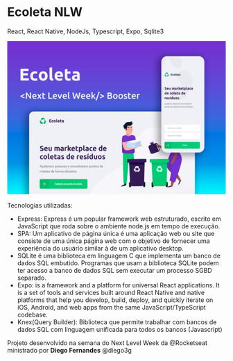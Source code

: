 # Ecoleta NLW
 React, React Native, NodeJs, Typescript, Expo, Sqlite3
 
 ![](/assets/NLW.jpg)
 
 Tecnologias utilizadas:
 
- Express: Express é um popular framework web estruturado, escrito em JavaScript que roda sobre o ambiente node.js em tempo de execução.
- SPA: Um aplicativo de página única é uma aplicação web ou site que consiste de uma única página web com o objetivo de fornecer uma experiência do usuário similar à de um aplicativo desktop.
- SQLite é uma biblioteca em linguagem C que implementa um banco de dados SQL embutido. Programas que usam a biblioteca SQLite podem ter acesso a banco de dados SQL sem executar um processo SGBD separado.
- Expo: is a framework and a platform for universal React applications. It is a set of tools and services built around React Native and native platforms that help you develop, build, deploy, and quickly iterate on iOS, Android, and web apps from the same JavaScript/TypeScript codebase.
- Knex(Query Builder): Biblioteca que permite trabalhar com bancos de dados SQL com linguagem unificada para todos os bancos (Javascript)

Projeto desenvolvido na semana do Next Level Week da @Rocketseat ministrado por **Diego Fernandes** @diego3g